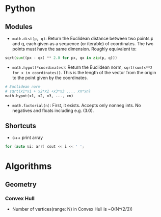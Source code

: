 # Python
## Modules
- `math.dist(p, q)`: Return the Euclidean distance between two points p and q, each given as a sequence (or iterable) of coordinates. The two points must have the same dimension. Roughly equivalent to:
```python
sqrt(sum((px - qx) ** 2.0 for px, qx in zip(p, q)))
```

- `math.hypot(*coordinates)`: Return the Euclidean norm, `sqrt(sum(x**2 for x in coordinates))`. This is the length of the vector from the origin to the point given by the coordinates.
```python
# Euclidean norm
# sqrt(x1*x1 + x2*x2 +x3*x3 .... xn*xn)
math.hypot(x1, x2, x3, ..., xn)
```
- `math.factorial(n)`: First, it exists. Accepts only nonneg ints. No negatives and floats including e.g. (3.0).

## Shortcuts
- c++ print array
```cpp
for (auto &i: arr) cout << i << ' ';
```

# Algorithms
## Geometry
### Convex Hull
- Number of vertices(range: N) in Convex Hull is ~O(N^(2/3))
